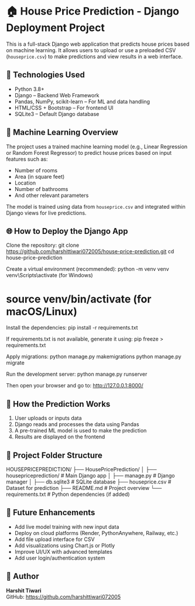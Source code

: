 # 🏠 House Price Prediction - Django Deployment Project

This is a full-stack Django web application that predicts house prices based on machine learning. It allows users to upload or use a preloaded CSV (`houseprice.csv`) to make predictions and view results in a web interface.

## 🔧 Technologies Used

- Python 3.8+
- Django – Backend Web Framework
- Pandas, NumPy, scikit-learn – For ML and data handling
- HTML/CSS + Bootstrap – For frontend UI
- SQLite3 – Default Django database

## 🤖 Machine Learning Overview

The project uses a trained machine learning model (e.g., Linear Regression or Random Forest Regressor) to predict house prices based on input features such as:

- Number of rooms
- Area (in square feet)
- Location
- Number of bathrooms
- And other relevant parameters

The model is trained using data from `houseprice.csv` and integrated within Django views for live predictions.

## 🌐 How to Deploy the Django App

Clone the repository:
git clone https://github.com/harshittiwari072005/house-price-prediction.git
cd house-price-prediction

Create a virtual environment (recommended):
python -m venv venv
venv\Scripts\activate   (for Windows)
# source venv/bin/activate   (for macOS/Linux)

Install the dependencies:
pip install -r requirements.txt

If requirements.txt is not available, generate it using:
pip freeze > requirements.txt

Apply migrations:
python manage.py makemigrations
python manage.py migrate

Run the development server:
python manage.py runserver

Then open your browser and go to: http://127.0.0.1:8000/

## 🧪 How the Prediction Works

1. User uploads or inputs data
2. Django reads and processes the data using Pandas
3. A pre-trained ML model is used to make the prediction
4. Results are displayed on the frontend

## 📁 Project Folder Structure

HOUSEPRICEPREDICTION/
├── HousePricePrediction/
│   ├── housepriceprediction/        # Main Django app
│   ├── manage.py                    # Django manager
│   ├── db.sqlite3                   # SQLite database
├── houseprice.csv                   # Dataset for prediction
├── README.md                        # Project overview
└── requirements.txt                 # Python dependencies (if added)

## 🚀 Future Enhancements

- Add live model training with new input data
- Deploy on cloud platforms (Render, PythonAnywhere, Railway, etc.)
- Add file upload interface for CSV
- Add visualizations using Chart.js or Plotly
- Improve UI/UX with advanced templates
- Add user login/authentication system

## 🙌 Author

**Harshit Tiwari**  
GitHub: https://github.com/harshittiwari072005
